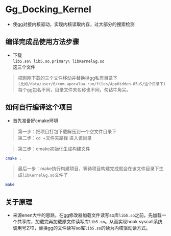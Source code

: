 # Gg_Docking_Kernel

- 使gg对接内核驱动，实现内核读取内存，过大部分的搜索检测


## 编译完成品使用方法步骤

- 下载\
`lib5.so\
lib5.so.primary\
libKernelGg.so`\
这三个文件

> 把刚刚下载的三个文件移动并替换掉gg私有目录下\
`(比如/data/user/0/com.apocalua.run/files/AppHidden-85uS/这个目录下)`\
每个gg包名不同，目录文件夹名称也不同，勿钻牛角尖。



## 如何自行编译这个项目

- 首先准备好cmake环境

> 第一步：把项目打包下载解压到一个空文件目录下\
第二步：`cd `+文件夹路径 进入该目录


> 第三步：cmake初始化生成构建文件
```sh
cmake .
```


> 最后一步：make执行构建项目，等待项目构建完成就会在该文件目录下生成`libKernelGg.so`文件了
```sh
make
```



## 关于原理

- 来源enen大牛的思路，在gg修改器加载文件读写so库`lib5.so`之前，先加载一个共享库，加载完再加载原文件读写库`lib5.so`。从而实现hook syscall系统调用号270，替换gg的文件读写so库`lib5.so`的读为内核驱动读方式。
